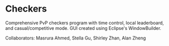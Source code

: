 # Checkers
Comprehensive PvP checkers program with time control, local leaderboard, and casual/competitive mode. GUI created using Eclipse's WindowBuilder. 

Collaborators: Masrura Ahmed, Stella Gu, Shirley Zhan, Alan Zheng

